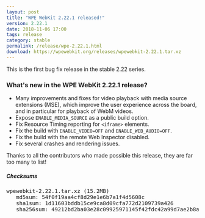 ```yaml
---
layout: post
title: "WPE WebKit 2.22.1 released!"
version: 2.22.1
date: 2018-11-06 17:00
tags: release
category: stable
permalink: /release/wpe-2.22.1.html
download: https://wpewebkit.org/releases/wpewebkit-2.22.1.tar.xz
---
```


This is the first bug fix release in the stable 2.22 series.

### What's new in the WPE WebKit 2.22.1 release?

- Many improvements and fixes for video playback with media source
  extensions (MSE), which improve the user experience across the board,
  and in particular for playback of WebM videos.
- Expose `ENABLE_MEDIA_SOURCE` as a public build option.
- Fix Resource Timing reporting for `<iframe>` elements.
- Fix the build with `ENABLE_VIDEO=OFF` and `ENABLE_WEB_AUDIO=OFF`.
- Fix the build with the remote Web Inspector disabled.
- Fix several crashes and rendering issues.

Thanks to all the contributors who made possible this release, they
are far too many to list!

##### Checksums

<pre>
wpewebkit-2.22.1.tar.xz (15.2MB)
   md5sum: 54f0f19aa4cf8d29e1e6b7a1f4d5608c
   sha1sum: 1d11603bddb15ce9ca8d09cfa772d2109739a426
   sha256sum: 49212bd2ba03e28c09925971145f42fdc42a99d7ae2b8a02c8c0f4d012425350
</pre>
